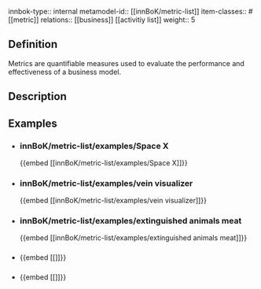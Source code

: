 
innbok-type:: internal
metamodel-id:: [[innBoK/metric-list]]
item-classes:: #[[metric]]
relations:: [[business]] [[activitiy list]]
weight:: 5

## Definition
Metrics are quantifiable measures used to evaluate the performance and effectiveness of a business model.
## Description
## Examples
- ### innBoK/metric-list/examples/Space X
	{{embed [[innBoK/metric-list/examples/Space X]]}}
- ### innBoK/metric-list/examples/vein visualizer
	{{embed [[innBoK/metric-list/examples/vein visualizer]]}}
- ### innBoK/metric-list/examples/extinguished animals meat
	{{embed [[innBoK/metric-list/examples/extinguished animals meat]]}}
- ### 
	{{embed [[]]}}
- ### 
	{{embed [[]]}}


